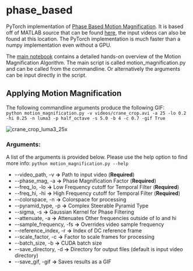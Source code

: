 # phase_based
PyTorch implementation of [Phase Based Motion Magnification](http://people.csail.mit.edu/nwadhwa/phase-video/phase-video.pdf). It is based off of MATLAB source that can be found [here](http://people.csail.mit.edu/nwadhwa/phase-video/), the input videos can also be found at this location. The PyTorch implementation is much faster than a numpy implementation even without a GPU.

The [main notebook](https://github.com/itberrios/phase_based/blob/main/motion_amplification_pytorch.ipynb) contains a detailed hands-on overview of the Motion Magnification Algorithm. The main script is called motion_magnification.py and
can be called from the commandline. Or alternatively the arguments can be input directly in the script.

## Applying Motion Magnification

The following commandline arguments produce the following GIF: <br>
``` python motion_magnification.py -v videos/crane_crop.avi -a 25 -lo 0.2 -hi 0.25 -n luma3 -p half_octave -s 5.0 -b 4 -c 0.7 -gif True ``` 

![crane_crop_luma3_25x](https://github.com/itberrios/phase_based/assets/60835780/83cebe8d-eafa-4342-b5c1-2a9cc13ea458)

### Arguments:
A list of the arguments is provided below. Please use the help option to find more info: 
``` python motion_magnification.py --help ```

- --video_path, -v         **&rarr;** Path to input video (**Required**)
- --phase_mag, -a          **&rarr;** Phase Magnification Factor (**Required**)
- --freq_lo, -lo           **&rarr;** Low Frequency cutoff for Temporal Filter (**Required**)
- --freq_hi, -hi           **&rarr;** High Frequency cutoff for Temporal Filter (**Required**)
- --colorspace, -n         **&rarr;** Colorspace for processing
- --pyramid_type, -p       **&rarr;** Complex Steerable Pyramid Type
- --sigma, -s              **&rarr;** Gaussian Kernel for Phase Filtering
- --attenuate, -a          **&rarr;** Attenuates Other frequencies outside of lo and hi
- --sample_frequency, -fs  **&rarr;** Overrides video sample frequency
- --reference_index, -r    **&rarr;** Index of DC reference frame
- --scale_factor, -c       **&rarr;** Factor to scale frames for processing
- --batch_size, -b         **&rarr;** CUDA batch size
- --save_directory, -d     **&rarr;** Directory for output files (default is input video directory)  
- --save_gif, -gif         **&rarr;** Saves results as a GIF
